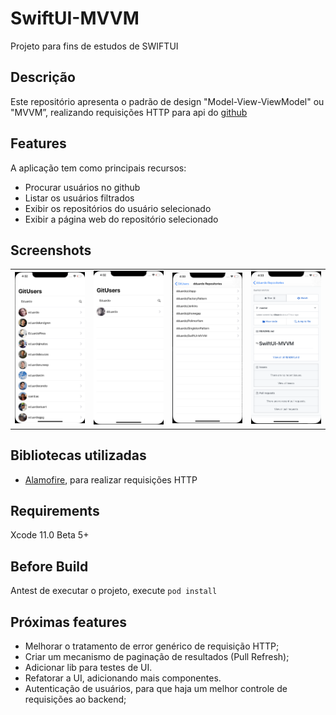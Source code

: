 # SwiftUI-MVVM
Projeto para fins de estudos de SWIFTUI

Descrição
---------
Este repositório apresenta o padrão de design "Model-View-ViewModel" ou "MVVM”,  realizando requisições HTTP para api do [github][0]

Features
--------
A aplicação tem como principais recursos:
  * Procurar usuários no github
  * Listar os usuários filtrados
  * Exibir os repositórios do usuário selecionado
  * Exibir a página web do repositório selecionado

Screenshots
--------
<table>
 <tr>
  
  <td>
  <img src="https://github.com/dduardo/SwiftUI-MVVM/blob/master/SwiftUI-MVVM/Images/GitUser-ListUsers.png" width="200">
  </td>
  
  <td>
   <img src="https://github.com/dduardo/SwiftUI-MVVM/blob/master/SwiftUI-MVVM/Images/GitUser-ListUser.png" width="200">
  </td>
  
  <td>
   <img src="https://github.com/dduardo/SwiftUI-MVVM/blob/master/SwiftUI-MVVM/Images/GitUser-Repo.png" width="200">
  </td>
  
  <td>
   <img src="https://github.com/dduardo/SwiftUI-MVVM/blob/master/SwiftUI-MVVM/Images/GitUser-WebView.png" width="200">
  </td>
  
 </tr>
</table>


## Bibliotecas utilizadas

  * [Alamofire][1], para realizar requisições HTTP

## Requirements

Xcode 11.0 Beta 5+

## Before Build

Antest de executar o projeto, execute `pod install`  

## Próximas features

  * Melhorar o tratamento de error genérico de requisição HTTP;  
  * Criar um mecanismo de paginação de resultados (Pull Refresh);
  * Adicionar lib para testes de UI.
  * Refatorar a UI, adicionando mais componentes.
  * Autenticação de usuários, para que haja um melhor controle de requisições ao backend;
  
  [0]: https://developer.github.com/v3/
  [1]: https://github.com/Alamofire/Alamofire
